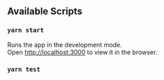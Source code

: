 ## Available Scripts

### `yarn start`

Runs the app in the development mode.\
Open [http://localhost:3000](http://localhost:3000) to view it in the browser.

### `yarn test`
